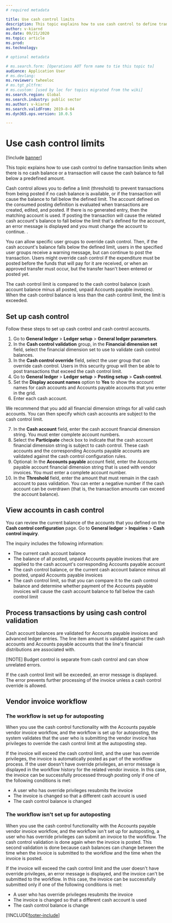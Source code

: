 ```yaml
---
# required metadata

title: Use cash control limits
description: This topic explains how to use cash control to define transaction limits when there is no cash balance or a transaction will cause the cash balance to fall below a predefined amount.
author: v-kiarnd
ms.date: 09/21/2020
ms.topic: article
ms.prod: 
ms.technology: 

# optional metadata

# ms.search.form: [Operations AOT form name to tie this topic to]
audience: Application User
# ms.devlang: 
ms.reviewer: twheeloc
# ms.tgt_pltfrm: 
# ms.custom: [used by loc for topics migrated from the wiki]
ms.search.region: Global
ms.search.industry: public sector
ms.author: v-kiarnd
ms.search.validFrom: 2019-8-04
ms.dyn365.ops.version: 10.0.5

---
```


# Use cash control limits

[!include [banner](../includes/banner.md)]


This topic explains how to use cash control to define transaction limits when there is no cash balance or a transaction will cause the cash balance to fall below a predefined amount.

Cash control allows you to define a limit (threshold) to prevent transactions from being posted if no cash balance is available, or if the transaction will cause the balance to fall below the defined limit. The account defined on the consumed posting definition is evaluated when transactions are created, edited, and posted. If there is no generated entry, then the matching account is used. If posting the transaction will cause the related cash account's balance to fall below the limit that's defined for the account, an error message is displayed and you must change the account to continue. .

You can allow specific user groups to override cash control. Then, if the cash account's balance falls below the defined limit, users in the specified user groups receive a warning message, but can continue to post the transaction. Users might override cash control if the expenditure must be posted before the funds that will pay for it are received, or when an approved transfer must occur, but the transfer hasn't been entered or posted yet.

The cash control limit is compared to the cash control balance (cash account balance minus all posted, unpaid Accounts payable invoices). When the cash control balance is less than the cash control limit, the limit is exceeded.

## Set up cash control

Follow these steps to set up cash control and cash control accounts.

1. Go to **General ledger** \> **Ledger setup** \> **General ledger parameters**.
2. In the **Cash control validation** group, in the **Financial dimension set** field, select the financial dimension set to use to validate cash control balances.
3. In the **Cash control override** field, select the user group that can override cash control. Users in this security group will then be able to post transactions that exceed the cash control limit.
4. Go to **General ledger** \> **Ledger setup** \> **Posting setup** \> **Cash control**.
5. Set the **Display account names** option to **Yes** to show the account names for cash accounts and Accounts payable accounts that you enter in the grid.
6. Enter each cash account.

We recommend that you add all financial dimension strings for all valid cash accounts. You can then specify which cash accounts are subject to the cash control limit.

7. In the **Cash account** field, enter the cash account financial dimension string. You must enter complete account numbers.
8. Select the **Participate** check box to indicate that the cash account financial dimension string is subject to cash control. These cash accounts and the corresponding Accounts payable accounts are validated against the cash control configuration rules.
9. Optional: In the **Accounts payable** account field, enter the Accounts payable account financial dimension string that is used with vendor invoices. You must enter a complete account number.
10. In the **Threshold** field, enter the amount that must remain in the cash account to pass validation. You can enter a negative number if the cash account can be overdrawn (that is, the transaction amounts can exceed the account balance).

## View accounts in cash control

You can review the current balance of the accounts that you defined on the **Cash control configuration** page. Go to **General ledger** \> **Inquiries** \> **Cash control inquiry**.

The inquiry includes the following information:

- The current cash account balance
- The balance of all posted, unpaid Accounts payable invoices that are applied to the cash account's corresponding Accounts payable account
- The cash control balance, or the current cash account balance minus all posted, unpaid Accounts payable invoices
- The cash control limit, so that you can compare it to the cash control balance and determine whether payment of the Accounts payable invoices will cause the cash account balance to fall below the cash control limit

## Process transactions by using cash control validation

Cash account balances are validated for Accounts payable invoices and advanced ledger entries. The line item amount is validated against the cash accounts and Accounts payable accounts that the line's financial distributions are associated with.

[!NOTE] Budget control is separate from cash control and can show unrelated errors.

If the cash control limit will be exceeded, an error message is displayed. The error prevents further processing of the invoice unless a cash control override is allowed.

## Vendor invoice workflow

### The workflow is set up for autoposting

When you use the cash control functionality with the Accounts payable vendor invoice workflow, and the workflow is set up for autoposting, the system validates that the user who is submitting the vendor invoice has privileges to override the cash control limit at the autoposting step.

If the invoice will exceed the cash control limit, and the user has override privileges, the invoice is automatically posted as part of the workflow process. If the user doesn't have override privileges, an error message is displayed in the workflow history for the related vendor invoice. In this case, the invoice can be successfully processed through posting only if one of the following conditions is met:

- A user who has override privileges resubmits the invoice
- The invoice is changed so that a different cash account is used
- The cash control balance is changed

### The workflow isn't set up for autoposting

When you use the cash control functionality with the Accounts payable vendor invoice workflow, and the workflow isn't set up for autoposting, a user who has override privileges can submit an invoice to the workflow. The cash control validation is done again when the invoice is posted. This second validation is done because cash balances can change between the time when the invoice is submitted to the workflow and the time when the invoice is posted.

If the invoice will exceed the cash control limit and the user doesn't have override privileges, an error message is displayed, and the invoice can't be submitted to the workflow. In this case, the invoice can be successfully submitted only if one of the following conditions is met:

- A user who has override privileges resubmits the invoice
- The invoice is changed so that a different cash account is used
- The cash control balance is change


[!INCLUDE[footer-include](../../includes/footer-banner.md)]
